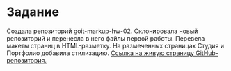 # Задание
Создала репозиторий goit-markup-hw-02.
Склонировала новый репозиторий и перенесла в него файлы первой работы.
Перевела макеты страниц в HTML-разметку.
На размеченных страницах Студия и Портфолио добавила стилизацию.
[Ссылка на живую страницу GitHub-репозитория.](https://milaeva.github.io/goit-markup-hw-02/index.html)
